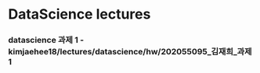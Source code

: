 # DataScience lectures

### datascience 과제 1 - kimjaehee18/lectures/datascience/hw/202055095_김재희_과제1


